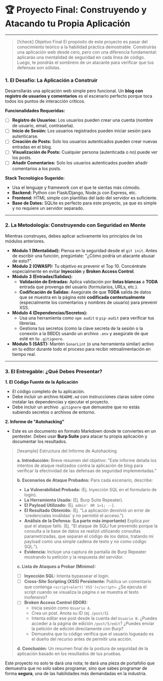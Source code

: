 # 🏆 Proyecto Final: Construyendo y Atacando tu Propia Aplicación

---

> [!check] Objetivo Final
> El propósito de este proyecto es pasar del conocimiento teórico a la habilidad práctica demostrable. Construirás una aplicación web desde cero, pero con una diferencia fundamental: aplicarás una mentalidad de seguridad en cada línea de código. Luego, te pondrás el sombrero de un atacante para verificar que tus defensas son sólidas.

### 1. El Desafío: La Aplicación a Construir

Desarrollarás una aplicación web simple pero funcional. Un **blog con registro de usuarios y comentarios** es el escenario perfecto porque toca todos los puntos de interacción críticos.

**Funcionalidades Requeridas:**
- [ ] **Registro de Usuarios:** Los usuarios pueden crear una cuenta (nombre de usuario, email, contraseña).
- [ ] **Inicio de Sesión:** Los usuarios registrados pueden iniciar sesión para autenticarse.
- [ ] **Creación de Posts:** Solo los usuarios autenticados pueden crear nuevas entradas en el blog.
- [ ] **Visualización de Posts:** Cualquier persona (autenticada o no) puede ver los posts.
- [ ] **Añadir Comentarios:** Solo los usuarios autenticados pueden añadir comentarios a los posts.

**Stack Tecnológico Sugerido:**
-   Usa el lenguaje y framework con el que te sientas más cómodo.
-   **Backend:** Python con Flask/Django, Node.js con Express, etc.
-   **Frontend:** HTML simple con plantillas del lado del servidor es suficiente.
-   **Base de Datos:** SQLite es perfecto para este proyecto, ya que es simple y no requiere un servidor separado.

---

### 2. La Metodología: Construyendo con Seguridad en Mente

Mientras construyes, debes aplicar activamente los principios de los módulos anteriores.

-   **Módulo 1 (Mentalidad):** Piensa en la seguridad desde el `git init`. Antes de escribir una función, pregúntate: "¿Cómo podría un atacante abusar de esto?".
-   **Módulo 2 (OWASP):** Tu objetivo es prevenir el Top 10. Concéntrate especialmente en evitar **Inyección** y **Broken Access Control**.
-   **Módulo 3 (Entradas/Salidas):**
    -   **Validación de Entradas:** Aplica validación por **listas blancas** a **TODA** entrada que provenga del usuario (formularios, URLs, etc.).
    -   **Codificación de Salidas:** Asegúrate de que **TODA** salida de datos que se muestra en la página esté **codificada contextualmente** (especialmente los comentarios y nombres de usuario) para prevenir XSS.
-   **Módulo 4 (Dependencias/Secretos):**
    -   Usa una herramienta como `npm audit` o `pip-audit` para verificar tus librerías.
    -   Gestiona tus secretos (como la clave secreta de la sesión o la conexión a la BBDD) usando un archivo `.env` y asegúrate de que esté en tu `.gitignore`.
-   **Módulo 5 (SAST):** Mantén `SonarLint` (o una herramienta similar) activo en tu editor durante todo el proceso para recibir retroalimentación en tiempo real.

---

### 3. El Entregable: ¿Qué Debes Presentar?

**1. El Código Fuente de la Aplicación**
-   El código completo de tu aplicación.
-   Debe incluir un archivo `README.md` con instrucciones claras sobre cómo instalar las dependencias y ejecutar el proyecto.
-   Debe incluir un archivo `.gitignore` que demuestre que no estás subiendo secretos o archivos de entorno.

**2. Informe de "Autohacking"**
-   Este es un documento en formato Markdown donde te conviertes en un pentester. Debes usar **Burp Suite** para atacar tu propia aplicación y documentar los resultados.

> [!example] Estructura del Informe de Autohacking
>
> **a. Introducción:**
> Breve resumen del objetivo: "Este informe detalla los intentos de ataque realizados contra la aplicación de blog para verificar la efectividad de las defensas de seguridad implementadas."
>
> **b. Escenarios de Ataque Probados:**
> Para cada escenario, describe:
> -   **La Vulnerabilidad Probada:** (Ej. Inyección SQL en el formulario de login).
> -   **La Herramienta Usada:** (Ej. Burp Suite Repeater).
> -   **El Payload Utilizado:** (Ej. `admin' OR 1=1; --`).
> -   **El Resultado Obtenido:** (Ej. "La aplicación devolvió un error de 'credenciales inválidas' y no permitió el acceso.").
> -   **Análisis de la Defensa:** **(La parte más importante)** Explica *por qué* el ataque falló. (Ej. "El ataque de SQLi fue prevenido porque la consulta a la base de datos se realizó utilizando consultas parametrizadas, que separan el código de los datos, tratando mi payload como una simple cadena de texto y no como código SQL.").
> -   **Evidencia:** Incluye una captura de pantalla de Burp Repeater mostrando tu petición y la respuesta del servidor.
>
> **c. Lista de Ataques a Probar (Mínimo):**
> -   [ ] **Inyección SQL:** Intenta bypassear el login.
> -   [ ] **Cross-Site Scripting (XSS) Persistente:** Publica un comentario que contenga `<script>alert('XSS')</script>`. ¿Se ejecuta el script cuando se visualiza la página o se muestra el texto inofensivo?
> -   [ ] **Broken Access Control (IDOR):**
>     -   Inicia sesión como `Usuario A`.
>     -   Crea un post. Anota su ID (ej. `/post/5`).
>     -   Intenta editar ese post desde la cuenta del `Usuario B`. ¿Puedes acceder a la página de edición `/post/5/edit`? ¿Puedes enviar la petición de edición directamente con Burp?
>     -   Demuestra que tu código verifica que el usuario logueado es el dueño del recurso antes de permitir una acción.
>
> **d. Conclusión:**
> Un resumen final de la postura de seguridad de la aplicación basado en los resultados de tus pruebas.

Este proyecto no solo te dará una nota; te dará una pieza de portafolio que demuestra que no solo sabes programar, sino que sabes programar de forma **segura**, una de las habilidades más demandadas en la industria.